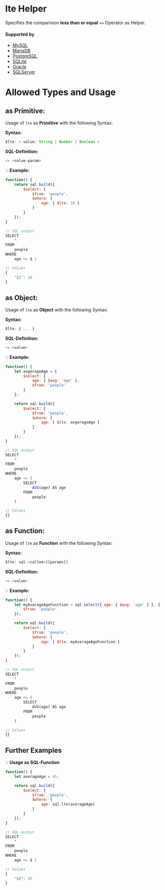 # lte Helper
Specifies the comparision **less than or equal** `<=` Operator as Helper.

#### Supported by
- [MySQL](https://dev.mysql.com/doc/refman/5.7/en/func-op-summary-ref.html)
- [MariaDB](https://mariadb.com/kb/en/library/less-than-or-equal/)
- [PostgreSQL](https://www.postgresql.org/docs/9.5/static/functions-comparison.html)
- [SQLite](https://sqlite.org/lang_expr.html)
- [Oracle](https://docs.oracle.com/html/A95915_01/sqopr.htm#sthref149)
- [SQLServer](https://docs.microsoft.com/en-US/sql/t-sql/language-elements/less-than-transact-sql)

# Allowed Types and Usage

## as Primitive:

Usage of `lte` as **Primitive** with the following Syntax:

**Syntax:**

```javascript
$lte: < value: String | Number | Boolean >
```

**SQL-Definition:**
```javascript
<= <value-param>
```

:bulb: **Example:**
```javascript
function() {
    return sql.build({
        $select: {
            $from: 'people',
            $where: {
                age: { $lte: 18 }
            }
        }
    });
}

// SQL output
SELECT
    *
FROM
    people
WHERE
    age <= $ 1

// Values
{
    "$1": 18
}
```

## as Object:

Usage of `lte` as **Object** with the following Syntax:

**Syntax:**

```javascript
$lte: { ... }
```

**SQL-Definition:**
```javascript
<= <value>
```

:bulb: **Example:**
```javascript
function() {
    let avgerageAge = {
        $select: {
            age: { $avg: 'age' },
            $from: 'people'
        }
    };

    return sql.build({
        $select: {
            $from: 'people',
            $where: {
                age: { $lte: avgerageAge }
            }
        }
    });
}

// SQL output
SELECT
    *
FROM
    people
WHERE
    age <= (
        SELECT
            AVG(age) AS age
        FROM
            people
    )

// Values
{}
```

## as Function:

Usage of `lte` as **Function** with the following Syntax:

**Syntax:**

```javascript
$lte: sql.<callee>([params])
```

**SQL-Definition:**
```javascript
<= <value>
```

:bulb: **Example:**
```javascript
function() {
    let myAvarageAgeFunction = sql.select({ age: { $avg: 'age' } }, {
        $from: 'people'
    });

    return sql.build({
        $select: {
            $from: 'people',
            $where: {
                age: { $lte: myAvarageAgeFunction }
            }
        }
    });
}

// SQL output
SELECT
    *
FROM
    people
WHERE
    age <= (
        SELECT
            AVG(age) AS age
        FROM
            people
    )

// Values
{}
```

## Further Examples

:bulb: **Usage as SQL-Function**
```javascript
function() {
    let averageAge = 45;

    return sql.build({
        $select: {
            $from: 'people',
            $where: {
                age: sql.lte(averageAge)
            }
        }
    });
}

// SQL output
SELECT
    *
FROM
    people
WHERE
    age <= $ 1

// Values
{
    "$1": 45
}
```

